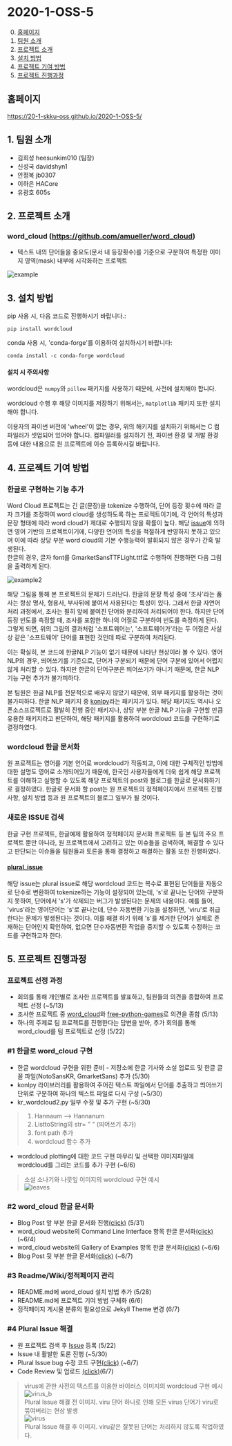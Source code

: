 # 2020-1-OSS-5

 0. [홈페이지](#homepage)
 1. [팀원 소개](#members)
 2. [프로젝트 소개](#introduction)
 3. [설치 방법](#install)
 4. [프로젝트 기여 방법](#Contribution)
 5. [프로젝트 진행과정](#Status)

## <div id = "homepage">홈페이지</div>

https://20-1-skku-oss.github.io/2020-1-OSS-5/

## <div id = "members">1. 팀원 소개</div>
- 김희성 heesunkim010 (팀장)
- 신성국 davidshyn1
- 안정복 jb0307
- 이하은 HACore
- 유광호 605s

## <div id = "introduction">2. 프로젝트 소개</div>
### word_cloud (https://github.com/amueller/word_cloud)

- 텍스트 내의 단어들을 중요도(문서 내 등장횟수)를 기준으로 구분하여 특정한 이미지 영역(mask) 내부에 시각화하는 프로젝트

![example][example]

## <div id = "install">3. 설치 방법</div>

pip 사용 시, 다음 코드로 진행하시기 바랍니다.:

    pip install wordcloud

conda 사용 시, 'conda-forge'를 이용하여 설치하시기 바랍니다:

    conda install -c conda-forge wordcloud

#### 설치 시 주의사항

wordcloud은 `numpy`와 `pillow` 패키지를 사용하기 때문에, 사전에 설치해야 합니다.

wordcloud 수행 후 해당 이미지를 저장하기 위해서는, `matplotlib` 패키지 또한 설치해야 합니다.

이용자의 파이썬 버전에 'wheel'이 없는 경우, 위의 해키지를 설치하기 위해서는 C 컴파일러가 셋업되어 있어야 합니다.
컴파일러를 설치하기 전, 파이썬 환경 및 개발 환경 등에 대한 내용으로 원 프로젝트에 이슈 등록하시길 바랍니다. 

## <div id = "Contribution">4. 프로젝트 기여 방법</div>
### 한글로 구현하는 기능 추가

Word Cloud 프로젝트는 긴 글(문장)을 tokenize 수행하여, 단어 등장 횟수에 따라 글자 크기를 조정하여 word cloud를 생성하도록 하는 프로젝트이기에,
각 언어의 특성과 문장 형태에 따라 word cloud가 제대로 수행되지 않을 확률이 높다.
해당 [issue][issue1]에 의하면 영어 기반의 프로젝트이기에,
다양한 언어의 특성을 적절하게 반영하지 못하고 있으며 이에 따라 상당 부분 word cloud의 기본 수행능력이 발휘되지 않은 경우가 간혹 발생된다.<br>
한글의 경우, 글자 font를 GmarketSansTTFLight.ttf로 수행하여 진행하면 다음 그림을 출력하게 된다.

![example2][example2] 


해당 그림을 통해 본 프로젝트의 문제가 드러난다.
한글의 문장 특성 중에 '조사'라는 품사는 항상 명사, 형용사, 부사뒤에 붙여서 사용된다는 특성이 있다.
그래서 한글 자연어처리 과정에서, 조사는 필히 앞에 붙여진 단어와 분리하여 처리되어야 한다.
하지만 단어 등장 빈도를 측정할 때, 조사를 포함한 하나의 어절로 구분하여 빈도를 측정하게 된다.
그렇게 되면, 위의 그림의 결과처럼 '소프트웨어는', '소프트웨어가'라는 두 어절은 사실상 같은 '소프트웨어' 단어를 표현한 것인데
따로 구분하여 처리된다.

이는 확실히, 본 코드에 한글NLP 기능이 없기 때문에 나타난 현상이라 볼 수 있다.
영어 NLP의 경우, 띄어쓰기를 기준으로, 단어가 구분되기 때문에 단어 구분에 있어서 어렵지 않게 처리할 수 있다.
하지만 한글의 단어구분은 띄어쓰기가 아니기 때문에, 한글 NLP 기능 구현 추가가 불가피하다.

본 팀원은 한글 NLP를 전문적으로 배우지 않았기 때문에, 외부 패키지를 활용하는 것이 불가피하다.
한글 NLP 패키지 중 [konlpy][konlpy]라는 패키지가 있다.
해당 패키지도 역시나 오픈소스프로젝트로 활발히 진행 중인 패키지나, 상당 부분 한글 NLP 기능을 구현할 만큼 유용한 패키지라고 판단하여,
해당 패키지를 활용하여 wordcloud 코드를 구현하기로 결정하였다.

### wordcloud 한글 문서화

원 프로젝트는 영어를 기본 언어로 wordcloud가 작동되고, 이에 대한 구체적인 방법에 대한 설명도 영어로 소개되어있기 때문에,
한국인 사용자들에게 더욱 쉽게 해당 프로젝트를 이해하고 실행할 수 있도록 해당 프로젝트의 post와 블로그를 한글로 문서화하기로 결정하였다.
한글로 문서화 할 post는 원 프로젝트의 정적페이지에서 프로젝트 진행 사항, 설치 방법 등과 원 프로젝트의 블로그 일부가 될 것이다.


### 새로운 ISSUE 검색

한글 구현 프로젝트, 한글예제 활용하여 정적페이지 문서화 프로젝트 등 본 팀의 주요 프로젝트 뿐만 아니라, 원 프로젝트에서 고려하고 있는 이슈들을 검색하여, 해결할 수 있다고 판단되는 이슈들을 팀원들과 토론을 통해 결정하고 해결하는 활동 또한 진행하였다.

#### [plural_issue][issue2]
해당 issue는 plural issue로 해당 wordcloud 코드는 복수로 표현된 단어들을 자동으로 단수로 변환하여 tokenize하는 기능이 설정되어 있는데,
's'로 끝나는 단어와 구분하지 못하여, 단어에서 's'가 삭제되는 버그가 발생된다는 문제의 내용이다.
예를 들어, 'virus'라는 영어단어는 's'로 끝나는데, 단수 자동변환 기능을 설정하면, 'viru'로 취급한다는 문제가 발생된다는 것이다.
이를 해결 하기 위해 's'를 제거한 단어가 실제로 존재하는 단어인지 확인하여, 없으면 단수자동변환 작업을 중지할 수 있도록 수정하는 코드를 구현하고자 한다.

## <div id = "Status">5. 프로젝트 진행과정</div>
### 프로젝트 선정 과정
  * 회의를 통해 개인별로 조사한 프로젝트를 발표하고, 팀원들의 의견을 종합하여 프로젝트 선정 (~5/13)
  * 조사한 프로젝트 중 [word_cloud][word_cloud]와 [free-python-games][free-python-games]로 의견을 종합 (5/13)
  * 하나의 주제로 팀 프로젝트를 진행한다는 답변을 받아, 추가 회의를 통해 word_cloud를 팀 프로젝트로 선정 (5/22)
### #1 한글로 word_cloud 구현
  * 한글 wordcloud 구현을 위한 준비 - 저장소에 한글 기사와 소설 업로드 및 한글 글꼴 파일(NotoSansKR, GmarketSans) 추가 (5/30)
  * konlpy 라이브러리를 활용하여 주어진 텍스트 파일에서 단어를 추출하고 띄어쓰기 단위로 구분하여 하나의 텍스트 파일로 다시 구성 (~5/30)
  * kr_wordcloud2.py 일부 수정 및 추가 구현 (~5/30)
> 1. Hannaum --> Hannanum<br>
> 2. ListtoString의 str= " " (띄어쓰기 추가)<br>
> 3. font path 추가<br>
> 4. wordcloud 함수 추가<br>
  * wordcloud plotting에 대한 코드 구현 마무리 및 선택한 이미지파일에 wordcloud를 그리는 코드를 추가 구현 (~6/6)<br>
> 소설 소나기와 나뭇잎 이미지의 wordcloud 구현 예시<br>
> ![leaves][leaves]
### #2 word_cloud 한글 문서화
* Blog Post 앞 부분 한글 문서화 진행[(click)][doc1] (5/31)<br>
* word_cloud website의 Command Line Interface 항목 한글 문서화[(click)][doc2] (~6/4)<br>
* word_cloud website의 Gallery of Examples 항목 한글 문서화[(click)][doc3] (~6/6)<br>
* Blog Post 뒷 부분 한글 문서화[(click)][doc4] (~6/7)
### #3 Readme/Wiki/정적페이지 관리
* README.md에 word_cloud 설치 방법 추가 (5/28)<br>
* README.md에 프로젝트 기여 방법 구체화 (6/6)<br>
* 정적페이지 게시물 분류의 필요성으로 Jekyll Theme 변경 (6/7)
### #4 Plural Issue 해결
* 원 프로젝트 검색 후 [Issue][issue2] 등록 (5/22)<br>
* Issue 내 활발한 토론 진행 (~5/30)<br>
* Plural Issue bug 수정 코드 구현[(click)][pr1] (~6/7)<br>
* Code Review 및 업로드 [(click)][pr2](6/7)
> virus에 관한 사전의 텍스트를 이용한 바이러스 이미지의 wordcloud 구현 예시<br>
> ![virus_b][virus_b]<br>
> Plural Issue 해결 전 이미지. viru 단어 하나로 인해 모든 virus 단어가 viru로 묶여버리는 현상 발생<br>
> ![virus][virus]<br>
> Plural Issue 해결 후 이미지. viru같은 잘못된 단어는 처리하지 않도록 작업하였다.

[example]: https://github.com/amueller/word_cloud/blob/master/examples/alice.png
[issue1]: https://github.com/amueller/word_cloud/issues/238
[example2]: https://github.com/davidshyn1/davidshyn1.github.io/blob/master/assets/img/word_cloud%ED%95%9C%EA%B8%80%EB%B2%84%EC%A0%84.png
[issue2]: https://github.com/20-1-SKKU-OSS/2020-1-OSS-5/issues/2
[konlpy]: https://github.com/konlpy/konlpy
[word_cloud]: https://github.com/amueller/word_cloud
[free-python-games]: https://github.com/grantjenks/free-python-games
[leaves]: https://github.com/20-1-skku-oss/2020-1-OSS-5/blob/master/word_cloud/kor_text/image/%EB%82%98%EB%AD%87%EC%9E%8E%EB%B9%84%EA%B5%90.jpg
[virus_b]: https://github.com/20-1-skku-oss/2020-1-OSS-5/blob/master/Github_Page/images/virus_before.png
[virus]: https://github.com/20-1-skku-oss/2020-1-OSS-5/blob/master/Github_Page/images/virus.png
[doc1]: https://20-1-skku-oss.github.io/2020-1-OSS-5/blog-post/
[doc2]: https://20-1-skku-oss.github.io/2020-1-OSS-5/installation-and-command-line-interface
[doc3]: https://20-1-skku-oss.github.io/2020-1-OSS-5/Gallery-of-Examples/
[doc4]: https://20-1-skku-oss.github.io/2020-1-OSS-5/blog-post-2/
[pr1]: https://github.com/20-1-SKKU-OSS/2020-1-OSS-5/pull/50
[pr2]: https://github.com/20-1-SKKU-OSS/2020-1-OSS-5/pull/52
